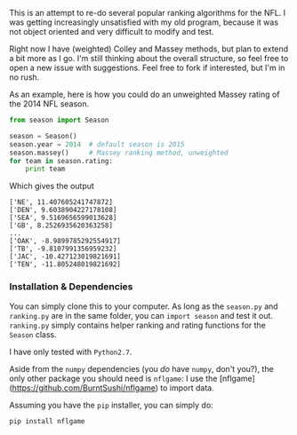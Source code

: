 This is an attempt to re-do several popular ranking algorithms for the NFL. 
I was getting increasingly unsatisfied with my old program, because it was not object oriented and very difficult to modify and test.

Right now I have (weighted) Colley and Massey methods, but plan to extend a bit more as I go. I'm still thinking about the overall structure, so feel free to open a new issue with suggestions. Feel free to fork if interested, but I'm in no rush.

As an example, here is how you could do an unweighted Massey rating of the 2014 NFL season. 

```python
from season import Season

season = Season()
season.year = 2014  # default season is 2015
season.massey()     # Massey ranking method, unweighted
for team in season.rating:
    print team
```

Which gives the output 

```
['NE', 11.407605241747872]
['DEN', 9.6038904227178108]
['SEA', 9.5169656599013628]
['GB', 8.2526935620363258]
...
['OAK', -8.9899785292554917]
['TB', -9.8107991356959232]
['JAC', -10.427123019821691]
['TEN', -11.805248019821692]

```


### Installation & Dependencies
You can simply clone this to your computer. As long as the `season.py` and `ranking.py` are in the same folder, you can `import season` and test it out. `ranking.py` simply contains helper ranking and rating functions for the `Season` class.

I have only tested with `Python2.7`.

Aside from the `numpy` dependencies (you *do* have `numpy`, don't you?), the only other package you should need is `nflgame`:
I use the [nflgame] (https://github.com/BurntSushi/nflgame) to import data.

Assuming you have the `pip` installer, you can simply do:
```
pip install nflgame
```


